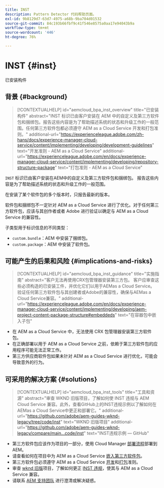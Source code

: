```yaml
---
title: INST
description: Pattern Detector 代码帮助页面。
exl-id: 9b8129d7-63d7-4975-a68b-9ba704d01532
source-git-commit: 84c193b66fbf9c41f546e8575a0aa17e94043b9a
workflow-type: tm+mt
source-wordcount: '446'
ht-degree: 76%

---
```


# INST {#inst}

已安装构件

## 背景 {#background}

>[!CONTEXTUALHELP]
>id="aemcloud_bpa_inst_overview"
>title="已安装构件"
>abstract="INST 标识已由客户安装在 AEM 中的自定义及第三方软件包和捆绑包。报告这些内容是为了帮助描述系统的状态和升级工作的一般范围。任何第三方软件包都必须遵守 AEM as a Cloud Service 开发和打包准则。"
>additional-url="https://experienceleague.adobe.com/zh-hans/docs/experience-manager-cloud-service/content/implementing/developing/development-guidelines" text="开发准则 - AEM as a Cloud Service"
>additional-url="https://experienceleague.adobe.com/en/docs/experience-manager-cloud-service/content/implementing/developing/repository-structure-package" text="打包准则 - AEM as a Cloud Service"

`INST`  标识已由客户安装在AEM中的自定义及第三方软件包和捆绑包。 报告这些内容是为了帮助描述系统的状态和升级工作的一般范围。

在安装了某个软件包的多个版本时，只报告最新的版本。

软件包和捆绑包不一定针对 AEM as a Cloud Service 进行了优化。对于任何第三方软件包，应该与其创作者或者 Adobe 进行验证以确定与 AEM as a Cloud Service 的兼容性。

子类型用于标识信息的不同类型：

* `custom.bundle`：AEM 中安装了捆绑包。
* `custom.package`：AEM 中安装了软件包。

## 可能产生的后果和风险 {#implications-and-risks}

>[!CONTEXTUALHELP]
>id="aemcloud_bpa_inst_guidance"
>title="实施指南"
>abstract="客户无法再使用CRX包管理器安装第三方包。 客户应审查这些必须构造的已安装工件，并优化它们以用于AEMas a Cloud Service。 验证任何第三方软件包与其创建者或Adobe的兼容性，确保与AEMas a Cloud Service兼容。"
>additional-url="https://experienceleague.adobe.com/en/docs/experience-manager-cloud-service/content/implementing/developing/aem-project-content-package-structure#embeddeds" text="在容器包中嵌入子包"


* 在 AEM as a Cloud Service 中，无法使用 CRX 包管理器安装第三方软件包。
* 在正确部署以用于 AEM as a Cloud Service 之前，依赖于第三方软件包的应用程序可能无法正常工作。
* 第三方供应商软件包如果未针对 AEM as a Cloud Service 进行优化，可能会导致意外的行为。

## 可采用的解决方案 {#solutions}

>[!CONTEXTUALHELP]
>id="aemcloud_bpa_inst_tools"
>title="工具和资源"
>abstract="审查 WKND 旧版项目，了解如何使 INST 违规与 AEM Cloud Service 兼容。此外，查看GitHub上的INST违规示例以了解如何在AEMas a Cloud Service中更正和部署它。"
>additional-url="https://github.com/adobe/aem-guides-wknd-legacy/tree/code/inst" text="WKND 旧版项目"
>additional-url="https://github.com/adobe/aem-guides-wknd-legacy/compare/main...code/inst" text="INST违规示例 — GitHub"

* 第三方软件包应该作为项目的一部分，使用 Cloud Manager [部署流程](https://experienceleague.adobe.com/en/docs/experience-manager-cloud-service/content/implementing/using-cloud-manager/deploy-code#deployment-process)部署到 AEM。
* 请查看如何在项目中为 AEM as a Cloud Service [嵌入第三方软件包](https://experienceleague.adobe.com/en/docs/experience-manager-cloud-service/content/implementing/developing/aem-project-content-package-structure#embedding-3rd-party-packages)。
* 第三方软件包必须遵守 AEM as a Cloud Service [开发](https://experienceleague.adobe.com/zh-hans/docs/experience-manager-cloud-service/content/implementing/developing/development-guidelines)和[打包](https://experienceleague.adobe.com/en/docs/experience-manager-cloud-service/content/implementing/developing/repository-structure-package)准则。
* 审查 [wknd 旧版](https://github.com/adobe/aem-guides-wknd-legacy/tree/code/inst)项目，了解如何更正 [INST 违规](https://github.com/adobe/aem-guides-wknd-legacy/compare/main...code/inst)，使其与 AEM as a Cloud Service 兼容。
* 请联系 [AEM 支持团队](https://helpx.adobe.com/cn/enterprise/using/support-for-experience-cloud.html) 进行澄清或解决疑惑。
